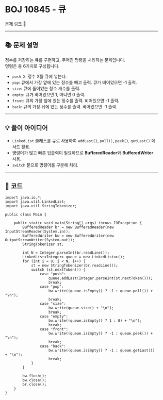 # BOJ 10845 - 큐

[문제 링크 🔗](https://www.acmicpc.net/problem/10845)

---

## 📚 문제 설명
정수를 저장하는 큐를 구현하고, 주어진 명령을 처리하는 문제입니다.  
명령은 총 6가지로 구성됩니다.

- `push X`: 정수 X를 큐에 넣는다.
- `pop`: 큐에서 가장 앞에 있는 정수를 빼고 출력. 큐가 비어있으면 -1 출력.
- `size`: 큐에 들어있는 정수 개수를 출력.
- `empty`: 큐가 비어있으면 1, 아니면 0 출력.
- `front`: 큐의 가장 앞에 있는 정수를 출력. 비어있으면 -1 출력.
- `back`: 큐의 가장 뒤에 있는 정수를 출력. 비어있으면 -1 출력.

---

## 💡 풀이 아이디어
- `LinkedList` 클래스를 큐로 사용하여 `addLast()`, `poll()`, `peek()`, `getLast()` 메서드 활용.
- 명령어가 많고 빠른 입출력이 필요하므로 **BufferedReader**와 **BufferedWriter** 사용.
- `switch` 문으로 명령어를 구분해 처리.

---

## 📝 코드

```
import java.io.*;
import java.util.LinkedList;
import java.util.StringTokenizer;

public class Main {

    public static void main(String[] args) throws IOException {
        BufferedReader br = new BufferedReader(new InputStreamReader(System.in));
        BufferedWriter bw = new BufferedWriter(new OutputStreamWriter(System.out));
        StringTokenizer st;

        int N = Integer.parseInt(br.readLine());
        LinkedList<Integer> queue = new LinkedList<>();
        for (int i = 0; i < N; i++) {
            st = new StringTokenizer(br.readLine());
            switch (st.nextToken()) {
                case "push":
                    queue.addLast(Integer.parseInt(st.nextToken()));
                    break;
                case "pop":
                    bw.write((queue.isEmpty() ? -1 : queue.poll()) + "\n");
                    break;
                case "size":
                    bw.write(queue.size() + "\n");
                    break;
                case "empty":
                    bw.write((queue.isEmpty() ? 1 : 0) + "\n");
                    break;
                case "front":
                    bw.write((queue.isEmpty() ? -1 : queue.peek()) + "\n");
                    break;
                case "back":
                    bw.write((queue.isEmpty() ? -1 : queue.getLast()) + "\n");
                    break;
            }
        }
        
        bw.flush();
        bw.close();
        br.close();
    }
}